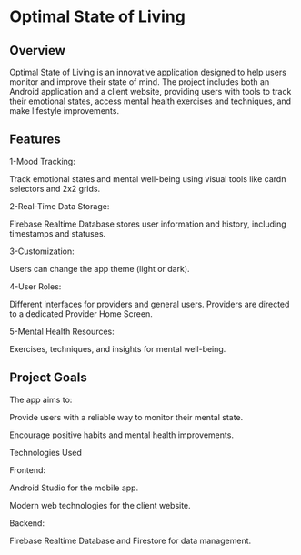 # Optimal State of Living

## Overview

Optimal State of Living is an innovative application designed to help users monitor and improve their state of mind. The project includes both an Android application and a client website, providing users with tools to track their emotional states, access mental health exercises and techniques, and make lifestyle improvements.

## Features

1-Mood Tracking:

Track emotional states and mental well-being using visual tools like cardn selectors and 2x2 grids.

2-Real-Time Data Storage:

Firebase Realtime Database stores user information and history, including timestamps and statuses.

3-Customization:

Users can change the app theme (light or dark).

4-User Roles:

Different interfaces for providers and general users. Providers are directed to a dedicated Provider Home Screen.

5-Mental Health Resources:

Exercises, techniques, and insights for mental well-being.

## Project Goals

The app aims to:

Provide users with a reliable way to monitor their mental state.

Encourage positive habits and mental health improvements.

Technologies Used

Frontend:

Android Studio for the mobile app.

Modern web technologies for the client website.

Backend:

Firebase Realtime Database and Firestore for data management.

